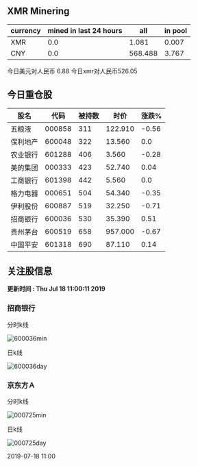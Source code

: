 ## XMR Minering

|currency|mined in last 24 hours|all|in pool|
|---|---|---|---|
|XMR|0.0|1.081|0.007|
|CNY|0.0|568.488|3.767|

今日美元对人民币 6.88	今日xmr对人民币526.05


## 今日重仓股 

|股名|代码|被持数|时价|涨跌%|
|---|---|---|---|---|
|五粮液|000858|311|122.910|-0.56|
|保利地产|600048|322|13.560|0.0|
|农业银行|601288|406|3.560|-0.28|
|美的集团|000333|423|52.740|0.04|
|工商银行|601398|442|5.560|0.0|
|格力电器|000651|504|54.340|-0.35|
|伊利股份|600887|519|32.250|-0.71|
|招商银行|600036|530|35.390|0.51|
|贵州茅台|600519|658|957.000|-0.67|
|中国平安|601318|690|87.110|0.14|

## 关注股信息
**更新时间 : Thu Jul 18 11:00:11 2019**
### 招商银行 
分时k线

![600036min](http://image.sinajs.cn/newchart/min/n/sh600036.gif)

日k线

![600036day](http://image.sinajs.cn/newchart/daily/n/sh600036.gif)

### 京东方Ａ 
分时k线

![000725min](http://image.sinajs.cn/newchart/min/n/sz000725.gif)

日k线

![000725day](http://image.sinajs.cn/newchart/daily/n/sz000725.gif)

2019-07-18 11:00